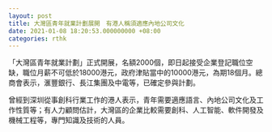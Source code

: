 ```yaml
---
layout: post
title: 大灣區青年就業計劃展開　有港人稱須適應內地公司文化
date: 2021-01-08 18:20:53.000000000 +08:00
categories: rthk
---
```


「大灣區青年就業計劃」正式開展，名額2000個，即日起接受企業登記職位空缺，職位月薪不可低於18000港元，政府津貼當中的10000港元，為期18個月。總商會表示，滙豐銀行、長江集團及中電等，已確定參與計劃。

曾經到深圳從事創科行業工作的港人表示，青年需要適應語言、內地公司文化及工作性質等；有人力顧問估計，大灣區的企業比較需要創科、人工智能、軟件開發及機械工程等，專門知識及技術的人員。
